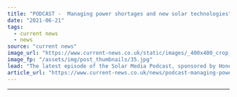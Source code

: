 ```yaml
---
title: "PODCAST -  Managing power shortages and new solar technologies"
date: "2021-06-21"
tags: 
  - current news
  - news
source: "current news"
image_url: "https://www.current-news.co.uk/static/images/_400x400_crop_center-center/Eland-Solar-Park-Render-8minute-Solar-Energy.jpg"
image_fp: "/assets/img/post_thumbnails/35.jpg"
lead: "The latest episode of the Solar Media Podcast, sponsored by Honeywell, is now available to stream, as we take a look at how Texas and California are managing power shortages as the summer heat intensifies."
article_url: "https://www.current-news.co.uk/news/podcast-managing-power-shortages-and-new-solar-technologies?utm_source=rss-feeds&utm_medium=rss&utm_campaign=rss"
---
```


---
